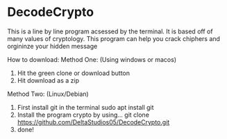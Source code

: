 # DecodeCrypto
This is a line by line program acsessed by the terminal. It is based off of many values of cryptology. This program can help you crack chiphers and orgininze your hidden message

How to download:
Method One:
(Using windows or macos)
1. Hit the green clone or download button
2. Hit download as a zip

Method Two:
(Linux/Debian)
1. First install git in the terminal
sudo apt install git
2. Install the program crypto by using...
git clone https://github.com/DeltaStudios05/DecodeCrypto.git
3. done!
